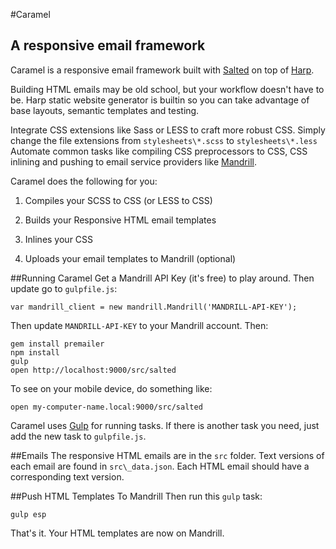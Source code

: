 #Caramel
## A responsive email framework
Caramel is a responsive email framework built with [Salted](https://github.com/rodriguezcommaj/salted) on top of [Harp](http://harpjs.com/). 

Building HTML emails may be old school, but your workflow doesn't have to be. Harp static website generator is builtin so you can take advantage of base layouts, semantic templates and testing. 

Integrate CSS extensions like Sass or LESS to craft more robust CSS. Simply change the file extensions from `stylesheets\*.scss` to `stylesheets\*.less` Automate common tasks like compiling CSS preprocessors to CSS, CSS inlining and pushing to email service providers like [Mandrill](https://mandrill.com/).

Caramel does the following for you:

1. Compiles your SCSS to CSS (or LESS to CSS)

2. Builds your Responsive HTML email templates

3. Inlines your CSS

4. Uploads your email templates to Mandrill (optional)


##Running Caramel
Get a Mandrill API Key (it's free) to play around. Then update go to `gulpfile.js`:

```
var mandrill_client = new mandrill.Mandrill('MANDRILL-API-KEY');
```

Then update `MANDRILL-API-KEY` to your Mandrill account. Then:

```
gem install premailer
npm install
gulp
open http://localhost:9000/src/salted
```

To see on your mobile device, do something like:

```
open my-computer-name.local:9000/src/salted
```

Caramel uses [Gulp](http://gulpjs.com/) for running tasks. If there is another task you need, just add the new task to `gulpfile.js`.


##Emails
The responsive HTML emails are in the `src` folder. Text versions of each email are found in `src\_data.json`. Each HTML email should have a corresponding text version.


##Push HTML Templates To Mandrill
Then run this `gulp` task:

```
gulp esp

```

That's it. Your HTML templates are now on Mandrill.